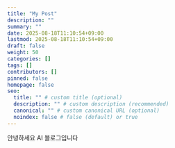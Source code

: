 ```yaml
---
title: "My Post"
description: ""
summary: ""
date: 2025-08-18T11:10:54+09:00
lastmod: 2025-08-18T11:10:54+09:00
draft: false
weight: 50
categories: []
tags: []
contributors: []
pinned: false
homepage: false
seo:
  title: "" # custom title (optional)
  description: "" # custom description (recommended)
  canonical: "" # custom canonical URL (optional)
  noindex: false # false (default) or true
---
```


안녕하세요 AI 블로그입니다
